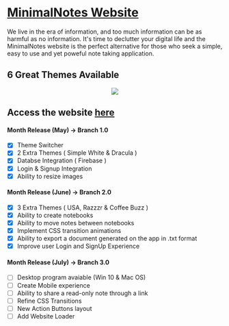 # [MinimalNotes Website](https://lnardon.github.io/MinimalNotes "MinimalNotes Homepage")

We live in the era of information, and too much information can be as harmful as no information. It's time to declutter your digital life and the MinimalNotes website is the perfect alternative for those who seek a simple, easy to use and yet poweful note taking application. 

## 6 Great Themes Available
<p align="center">
  <img src="https://user-images.githubusercontent.com/43593024/83589472-2f5c2980-a52a-11ea-9274-6801159c594d.gif">
</p>


## Access the website [here](https://lnardon.github.io/MinimalNotes "MinimalNotes Homepage")


#### Month Release (May) -> Branch 1.0
  - [x] Theme Switcher
  - [x] 2 Extra Themes ( Simple White & Dracula )
  - [x] Databse Integration ( Firebase )
  - [x] Login & Signup Integration
  - [x] Ability to resize images

#### Month Release (June) -> Branch 2.0
  - [x] 3 Extra Themes ( USA, Razzzr & Coffee Buzz )
  - [x] Ability to create notebooks
  - [x] Ability to move notes between notebooks
  - [x] Implement CSS transition animations
  - [x] Ability to export a document generated on the app in .txt format
  - [x] Improve user Login and SignUp Experience

#### Month Release (July) -> Branch 3.0
  - [ ] Desktop program avaiable (Win 10 & Mac OS)
  - [ ] Create Mobile experience
  - [ ] Ability to share a read-only note through a link
  - [ ] Refine CSS Transitions
  - [ ] New Action Buttons layout
  - [ ] Add Website Loader